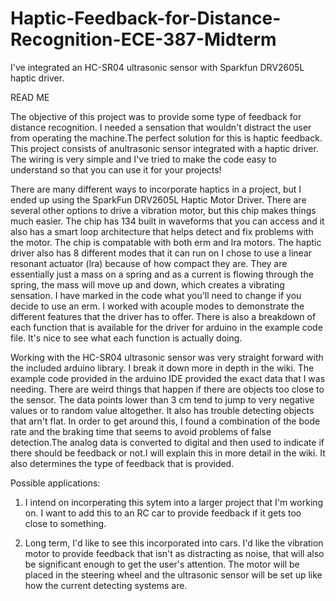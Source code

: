 # Haptic-Feedback-for-Distance-Recognition-ECE-387-Midterm
I've integrated an HC-SR04  ultrasonic sensor with Sparkfun DRV2605L haptic driver.

READ ME

The objective of this project was to provide some type of feedback for distance recognition.
I needed a sensation that wouldn't distract the user from operating the machine.The perfect
solution for this is haptic feedback. This project consists of anultrasonic sensor integrated
with a haptic driver. The wiring is very simple and I've tried to make the code easy to 
understand so that you can use it for your projects!

There are many different ways to incorporate haptics in a project, but I ended up using the 
SparkFun DRV2605L Haptic Motor Driver. There are several other options to drive a vibration
motor, but this chip makes things much easier. The chip has 134 built in waveforms that you 
can access and it also has a smart loop architecture that helps detect and fix problems with
the motor. The chip is compatable with both erm and lra motors. The haptic driver also has 8
different modes that it can run on I chose to use a linear resonant actuator (lra) because of
how compact they are. They are essentially just a mass on a spring and as a current is flowing
through the spring, the mass will move up and down, which creates a vibrating sensation. I
have marked in the code what you'll need to change if you decide to use an erm. I worked with
acouple modes to demonstrate the different features that the driver has to offer. There is 
also a breakdown of each function that is available for the driver for arduino in the example
code file. It's nice to see what each function is actually doing. 

Working with the HC-SR04 ultrasonic sensor was very straight forward with the included arduino
library. I break it down more in depth in the wiki. The example code provided in the arduino 
IDE provided the exact data that I was needing. There are weird things that happen if there are
objects too close to the sensor. The data points lower than 3 cm tend to jump to very negative 
values or to random value altogether. It also has trouble detecting objects that arn't flat.
In order to get around this, I found a combination of the bode rate and the braking time that 
seems to avoid problems of false detection.The analog data is converted to digital and then 
used to indicate if there should be feedback or not.I will explain this in more detail in the 
wiki. It also determines the type of feedback that is provided.

Possible applications:

1) I intend on incorperating this sytem into a larger project that I'm working on. I want to add
   this to an RC car to provide feedback if it gets too close to something.

2) Long term, I'd like to see this incorporated into cars. I'd like the vibration motor to provide
   feedback that isn't as distracting as noise, that will also be significant enough to get the
   user's attention. The motor will be placed in the steering wheel and the ultrasonic sensor 
   will be set up like how the current detecting systems are.
 

